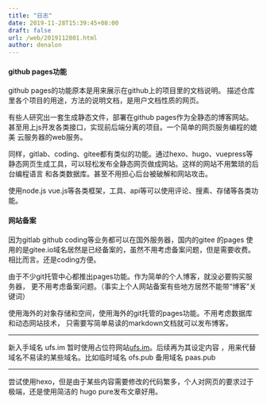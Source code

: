 ```yaml
---
title: "日志"
date: 2019-11-28T15:39:45+08:00
draft: false
url: /web/2019112801.html
author: denalon
---
```

#### github pages功能

github pages的功能原本是用来展示在github上的项目里的文档说明。
描述仓库里各个项目的用途，方法的说明文档，是用户文档性质的网页。

有些人研究出一套生成静态文件，部署在github pages作为全静态的博客网站。
甚至用上js开发各类接口，实现前后端分离的项目。一个简单的网页服务编程的媲美
云服务器的web服务。

同样，gitlab、coding、gitee都有类似的功能。通过hexo、hugo、vuepress等
静态网页生成工具，可以轻松发布全静态网页做成网站。这样的网站不用繁琐的后台编程语言
和各类数据库。甚至不用担心后台被破解和网站攻击。

使用node.js vue.js等各类框架，工具、api等可以使用评论、搜素、存储等各类功能。

#### 网站备案

因为gitlab github coding等业务都可以在国外服务器，国内的gitee 的pages 
使用的是gitee.io域名居然是已经备案的，虽然不用考虑备案问题，但是需要收费。
相比而言。还是coding方便。

由于不少git托管中心都推出pages功能。作为简单的个人博客，就没必要购买服务器，
更不用考虑备案问题。（事实上个人网站备案有些地方居然不能带“博客”关键词）


使用海外的对象存储和空间，使用海外的git托管的pages功能。不用考虑数据库和动态网站技术，
只需要写简单易读的markdown文档就可以发布博客。


***

新入手域名 ufs.im  暂时使用占位符网站[ufs.im](http://www.ufs.im)。后续再为其设定内容
，用来代替域名不易读的某些域名。比如临时域名 ofs.pub 备用域名 paas.pub

***

尝试使用hexo，但是由于某些内容需要修改的代码繁多，个人对网页的要求过于极端，还是使用简洁的
hugo pure发布文章好用。


